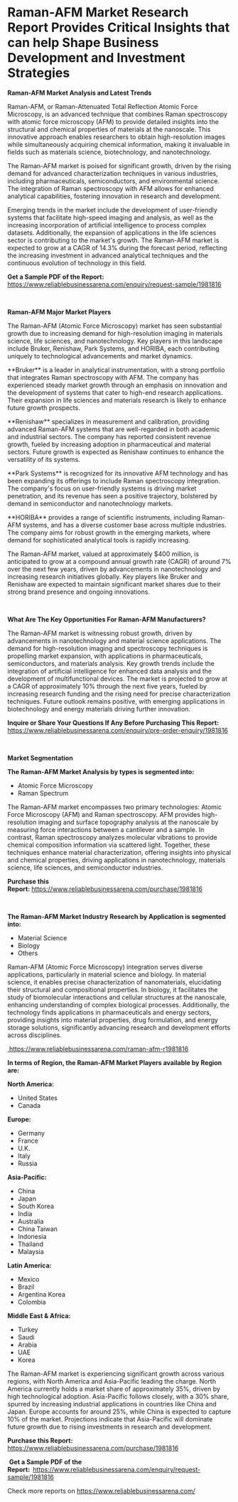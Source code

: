 <p><h1>Raman-AFM Market Research Report Provides Critical Insights that can help Shape Business Development and Investment Strategies</h1></p><p><strong>Raman-AFM Market Analysis and Latest Trends</strong></p>
<p><p>Raman-AFM, or Raman-Attenuated Total Reflection Atomic Force Microscopy, is an advanced technique that combines Raman spectroscopy with atomic force microscopy (AFM) to provide detailed insights into the structural and chemical properties of materials at the nanoscale. This innovative approach enables researchers to obtain high-resolution images while simultaneously acquiring chemical information, making it invaluable in fields such as materials science, biotechnology, and nanotechnology.</p><p>The Raman-AFM market is poised for significant growth, driven by the rising demand for advanced characterization techniques in various industries, including pharmaceuticals, semiconductors, and environmental science. The integration of Raman spectroscopy with AFM allows for enhanced analytical capabilities, fostering innovation in research and development. </p><p>Emerging trends in the market include the development of user-friendly systems that facilitate high-speed imaging and analysis, as well as the increasing incorporation of artificial intelligence to process complex datasets. Additionally, the expansion of applications in the life sciences sector is contributing to the market's growth. The Raman-AFM market is expected to grow at a CAGR of 14.3% during the forecast period, reflecting the increasing investment in advanced analytical techniques and the continuous evolution of technology in this field.</p></p>
<p><strong>Get a Sample PDF of the Report:&nbsp;</strong> <a href="https://www.reliablebusinessarena.com/enquiry/request-sample/1981816?utm_campaign=2520&utm_medium=2&utm_source=Github&utm_content=ia&utm_term=02032025&utm_id=raman-afm">https://www.reliablebusinessarena.com/enquiry/request-sample/1981816</a></p>
<p>&nbsp;</p>
<p><strong>Raman-AFM Major Market Players</strong></p>
<p><p>The Raman-AFM (Atomic Force Microscopy) market has seen substantial growth due to increasing demand for high-resolution imaging in materials science, life sciences, and nanotechnology. Key players in this landscape include Bruker, Renishaw, Park Systems, and HORIBA, each contributing uniquely to technological advancements and market dynamics.</p><p>**Bruker** is a leader in analytical instrumentation, with a strong portfolio that integrates Raman spectroscopy with AFM. The company has experienced steady market growth through an emphasis on innovation and the development of systems that cater to high-end research applications. Their expansion in life sciences and materials research is likely to enhance future growth prospects.</p><p>**Renishaw** specializes in measurement and calibration, providing advanced Raman-AFM systems that are well-regarded in both academic and industrial sectors. The company has reported consistent revenue growth, fueled by increasing adoption in pharmaceutical and material sectors. Future growth is expected as Renishaw continues to enhance the versatility of its systems.</p><p>**Park Systems** is recognized for its innovative AFM technology and has been expanding its offerings to include Raman spectroscopy integration. The company's focus on user-friendly systems is driving market penetration, and its revenue has seen a positive trajectory, bolstered by demand in semiconductor and nanotechnology markets.</p><p>**HORIBA** provides a range of scientific instruments, including Raman-AFM systems, and has a diverse customer base across multiple industries. The company aims for robust growth in the emerging markets, where demand for sophisticated analytical tools is rapidly increasing.</p><p>The Raman-AFM market, valued at approximately $400 million, is anticipated to grow at a compound annual growth rate (CAGR) of around 7% over the next few years, driven by advancements in nanotechnology and increasing research initiatives globally. Key players like Bruker and Renishaw are expected to maintain significant market shares due to their strong brand presence and ongoing innovations.</p></p>
<p>&nbsp;</p>
<p><strong>What Are The Key Opportunities For Raman-AFM Manufacturers?</strong></p>
<p><p>The Raman-AFM market is witnessing robust growth, driven by advancements in nanotechnology and material science applications. The demand for high-resolution imaging and spectroscopy techniques is propelling market expansion, with applications in pharmaceuticals, semiconductors, and materials analysis. Key growth trends include the integration of artificial intelligence for enhanced data analysis and the development of multifunctional devices. The market is projected to grow at a CAGR of approximately 10% through the next five years, fueled by increasing research funding and the rising need for precise characterization techniques. Future outlook remains positive, with emerging applications in biotechnology and energy materials driving further innovation.</p></p>
<p><strong>Inquire or Share Your Questions If Any Before Purchasing This Report:</strong> <a href="https://www.reliablebusinessarena.com/enquiry/pre-order-enquiry/1981816?utm_campaign=2520&utm_medium=2&utm_source=Github&utm_content=ia&utm_term=02032025&utm_id=raman-afm">https://www.reliablebusinessarena.com/enquiry/pre-order-enquiry/1981816</a></p>
<p>&nbsp;</p>
<p><strong>Market Segmentation</strong></p>
<p><strong>The Raman-AFM Market Analysis by types is segmented into:</strong></p>
<p><ul><li>Atomic Force Microscopy</li><li>Raman Spectrum</li></ul></p>
<p><p>The Raman-AFM market encompasses two primary technologies: Atomic Force Microscopy (AFM) and Raman spectroscopy. AFM provides high-resolution imaging and surface topography analysis at the nanoscale by measuring force interactions between a cantilever and a sample. In contrast, Raman spectroscopy analyzes molecular vibrations to provide chemical composition information via scattered light. Together, these techniques enhance material characterization, offering insights into physical and chemical properties, driving applications in nanotechnology, materials science, life sciences, and semiconductor industries.</p></p>
<p><strong>Purchase this Report:&nbsp;</strong><a href="https://www.reliablebusinessarena.com/purchase/1981816?utm_campaign=2520&utm_medium=2&utm_source=Github&utm_content=ia&utm_term=02032025&utm_id=raman-afm">https://www.reliablebusinessarena.com/purchase/1981816</a></p>
<p>&nbsp;</p>
<p><strong>The Raman-AFM Market Industry Research by Application is segmented into:</strong></p>
<p><ul><li>Material Science</li><li>Biology</li><li>Others</li></ul></p>
<p><p>Raman-AFM (Atomic Force Microscopy) integration serves diverse applications, particularly in material science and biology. In material science, it enables precise characterization of nanomaterials, elucidating their structural and compositional properties. In biology, it facilitates the study of biomolecular interactions and cellular structures at the nanoscale, enhancing understanding of complex biological processes. Additionally, the technology finds applications in pharmaceuticals and energy sectors, providing insights into material properties, drug formulation, and energy storage solutions, significantly advancing research and development efforts across disciplines.</p></p>
<p><a href="https://www.reliablebusinessarena.com/raman-afm-r1981816?utm_campaign=2520&utm_medium=2&utm_source=Github&utm_content=ia&utm_term=02032025&utm_id=raman-afm">&nbsp;https://www.reliablebusinessarena.com/raman-afm-r1981816</a></p>
<p><strong>In terms of Region, the Raman-AFM Market Players available by Region are:</strong></p>
<p>
    <p> <strong> North America: </strong>
        <ul>
            <li>United States</li>
            <li>Canada</li>
        </ul>
        </p> 
    <p> <strong> Europe: </strong>
        <ul>
            <li>Germany</li>
            <li>France</li>
            <li>U.K.</li>
            <li>Italy</li>
            <li>Russia</li>
        </ul>
        </p> 
    <p> <strong> Asia-Pacific: </strong>
        <ul>
            <li>China</li>
            <li>Japan</li>
            <li>South Korea</li>
            <li>India</li>
            <li>Australia</li>
            <li>China Taiwan</li>
            <li>Indonesia</li>
            <li>Thailand</li>
            <li>Malaysia</li>
        </ul>
        </p> 
    <p> <strong> Latin America: </strong>
        <ul>
            <li>Mexico</li>
            <li>Brazil</li>
            <li>Argentina Korea</li>
            <li>Colombia</li>
        </ul>
        </p> 
    <p> <strong> Middle East & Africa: </strong>
        <ul>
            <li>Turkey</li>
            <li>Saudi</li>
            <li>Arabia</li>
            <li>UAE</li>
            <li>Korea</li>
        </ul>
    </p>
    </p>
<p><p>The Raman-AFM market is experiencing significant growth across various regions, with North America and Asia-Pacific leading the charge. North America currently holds a market share of approximately 35%, driven by high technological adoption. Asia-Pacific follows closely, with a 30% share, spurred by increasing industrial applications in countries like China and Japan. Europe accounts for around 25%, while China is expected to capture 10% of the market. Projections indicate that Asia-Pacific will dominate future growth due to rising investments in research and development.</p></p>
<p><strong>Purchase this Report: </strong><a href="https://www.reliablebusinessarena.com/purchase/1981816?utm_campaign=2520&utm_medium=2&utm_source=Github&utm_content=ia&utm_term=02032025&utm_id=raman-afm">https://www.reliablebusinessarena.com/purchase/1981816</a></p>
<p>&nbsp;<strong>Get a Sample PDF of the Report:&nbsp;&nbsp;</strong><a href="https://www.reliablebusinessarena.com/enquiry/request-sample/1981816?utm_campaign=2520&utm_medium=2&utm_source=Github&utm_content=ia&utm_term=02032025&utm_id=raman-afm">https://www.reliablebusinessarena.com/enquiry/request-sample/1981816</a></p>
<p><strong></strong></p>
<p>Check more reports on <a href="https://www.reliablebusinessarena.com/?utm_campaign=2520&utm_medium=2&utm_source=Github&utm_content=ia&utm_term=02032025&utm_id=raman-afm">https://www.reliablebusinessarena.com/</a></p>